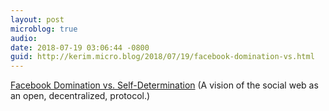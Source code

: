 ```yaml
---
layout: post
microblog: true
audio: 
date: 2018-07-19 03:06:44 -0800
guid: http://kerim.micro.blog/2018/07/19/facebook-domination-vs.html
---
```

[Facebook Domination vs. Self-Determination](https://boingboing.net/2018/07/18/platform-independence.html) (A vision of the social web as an open, decentralized, protocol.)
